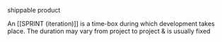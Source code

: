 shippable product

An [[SPRINT (iteration)]] is a time-box during which development takes place. The duration may vary from project to project & is usually fixed 